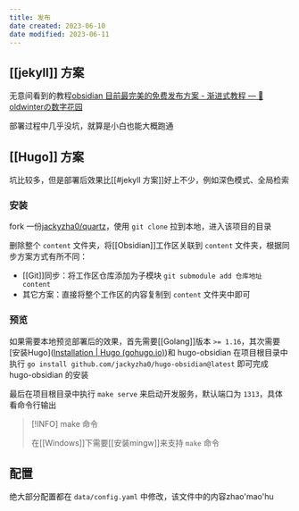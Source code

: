 ```yaml
---
title: 发布
date created: 2023-06-10
date modified: 2023-06-11
---
```


## [[jekyll]] 方案

无意间看到的教程[obsidian 目前最完美的免费发布方案 - 渐进式教程 — 🌱 oldwinterの数字花园](https://notes.oldwinter.top/obsidian-%E7%9B%AE%E5%89%8D%E6%9C%80%E5%AE%8C%E7%BE%8E%E7%9A%84%E5%85%8D%E8%B4%B9%E5%8F%91%E5%B8%83%E6%96%B9%E6%A1%88-%E6%B8%90%E8%BF%9B%E5%BC%8F%E6%95%99%E7%A8%8B)

部署过程中几乎没坑，就算是小白也能大概跑通

## [[Hugo]] 方案

坑比较多，但是部署后效果比[[#jekyll 方案]]好上不少，例如深色模式、全局检索

### 安装

fork 一份[jackyzha0/quartz](https://github.com/jackyzha0/quartz)，使用 `git clone` 拉到本地，进入该项目的目录

删除整个 `content` 文件夹，将[[Obsidian]]工作区关联到 `content` 文件夹，根据同步方案方式有所不同：
- [[Git]]同步：将工作区仓库添加为子模块 `git submodule add 仓库地址 content`
- 其它方案：直接将整个工作区的内容复制到 `content` 文件夹中即可

### 预览

如果需要本地预览部署后的效果，首先需要[[Golang]]版本 `>= 1.16`，其次需要[安装Hugo]([Installation | Hugo (gohugo.io)](https://gohugo.io/installation/))和 hugo-obsidian
在项目根目录中执行 `go install github.com/jackyzha0/hugo-obsidian@latest` 即可完成 hugo-obsidian 的安装

最后在项目根目录中执行 `make serve` 来启动开发服务，默认端口为 `1313`，具体看命令行输出

> [!INFO] make 命令
>
> 在[[Windows]]下需要[[安装mingw]]来支持 `make` 命令

## 配置

绝大部分配置都在 `data/config.yaml` 中修改，该文件中的内容zhao'mao'hu